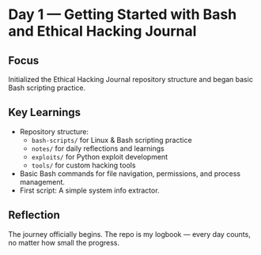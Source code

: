 # Day 1 — Getting Started with Bash and Ethical Hacking Journal

## Focus
Initialized the Ethical Hacking Journal repository structure and began basic Bash scripting practice.

## Key Learnings
- Repository structure:  
  - `bash-scripts/` for Linux & Bash scripting practice  
  - `notes/` for daily reflections and learnings  
  - `exploits/` for Python exploit development  
  - `tools/` for custom hacking tools
- Basic Bash commands for file navigation, permissions, and process management.
- First script: A simple system info extractor.

## Reflection
The journey officially begins. The repo is my logbook — every day counts, no matter how small the progress.
